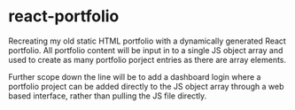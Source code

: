 # react-portfolio
Recreating my old static HTML portfolio with a dynamically generated React portfolio. All portfolio content will be input in to a single JS object array and used to create as many portfolio porject entries as there are array elements.

Further scope down the line will be to add a dashboard login where a portfolio project can be added directly to the JS object array through a web based interface, rather than pulling the JS file directly.
